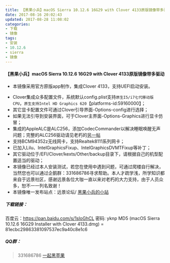 ```yaml
---
title: 【黑果小兵】macOS Sierra 10.12.6 16G29 with Clover 4133原版镜像带多驱动
date: 2017-08-16 20:02:43
updated: 2017-08-28 11:08:02
categories:
- 下载
- 镜像
tags:
- 安装
- 10.12.6
- sierra
- 镜像
---
```


#### 【黑果小兵】macOS Sierra 10.12.6 16G29 with Clover 4133原版镜像带多驱动

* 本镜像采用官方原版app制作，集成Clover 4133，支持UEFI启动安装。

<!--more-->

* Clover集成众多配置文件，系统默认config.plist支持`原生I5/i7七代移动版CPU`，`原生支持Intel HD Graphics 620`【platforms-id:59160000】；
* 其它显卡配置文件可通过Clover引导界面-Options-config进行选择；
* 如果无法引导到安装界面，可于Clover主界面-Options-Graphics进行显卡仿冒；
* 集成的AppleALC是ALC256，添加CodecCommander以解决睡眠唤醒无声问题；完整的ALC256驱动请见老朽的[另一帖](http://bbs.pcbeta.com/viewthread-1748601-1-1.html)
* 支持BCM94352z无线网卡，支持Realtek8111系列网卡；
* 已加入Lilu、IntelGraphicsFixup、IntelGraphicsDVMTFixup等补丁；
* 其它驱动位于/EFI/Clover/kexts/Other/backup目录下，请根据自己的机型配置适当的驱动；
* 本镜像已经过本人安装测试，若您在使用中遇到问题，可通过爬楼自行解决，当然您也可以通过企鹅群：331686786寻求帮助。本人才疏学浅，所学知识都来自于远景社区，感谢远景各位大咖一直以来对老朽的大力支持，由于人员众多，恕不一一列名致谢！
* 本镜像唯一发布站点：远景论坛/ [黑果小兵的小站](https://blog.daliansky.net)

##### 下载链接：
百度云：https://pan.baidu.com/s/1sloGhCL 密码: yknp
MD5 (macOS Sierra 10.12.6 16G29 Installer with Clover 4133.dmg) = 81ecbc29863381097537ec9a40c8e1c6

##### QQ群：
> 331686786 [一起黑苹果](http://shang.qq.com/wpa/qunwpa?idkey=db511a29e856f37cbb871108ffa77a6e79dde47e491b8f2c8d8fe4d3c310de91)


